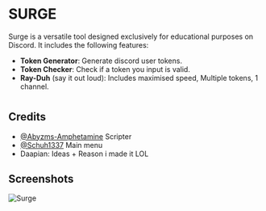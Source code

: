 # SURGE
Surge is a versatile tool designed exclusively for educational purposes on Discord. It includes the following features:

- **Token Generator**: Generate discord user tokens.
- **Token Checker**: Check if a token you input is valid.
- **Ray-Duh** (say it out loud): Includes maximised speed, Multiple tokens, 1 channel. 
#
## Credits
- [@Abyzms-Amphetamine](https://www.github.com/Abyzms-Amphetamine) Scripter
- [@Schuh1337](https://www.github.com/schuh1337) Main menu
- Daapian: Ideas + Reason i made it LOL

## Screenshots

![Surge](https://mekaniks.lol/imageedit_1_5558610365.png)

